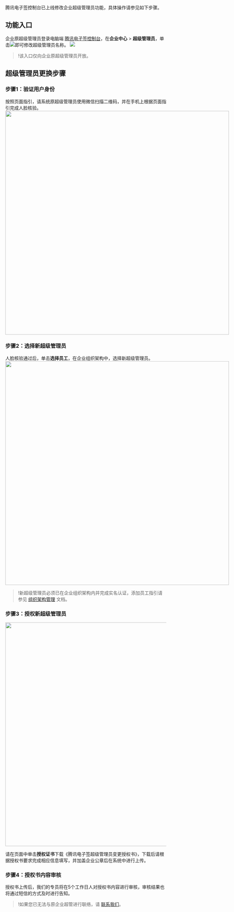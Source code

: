 腾讯电子签控制台已上线修改企业超级管理员功能，具体操作请参见如下步骤。

## 功能入口
企业原超级管理员登录电脑端 [腾讯电子签控制台](https://ess.tencent.cn/login)，在**企业中心** > **超级管理员**，单击![](https://qcloudimg.tencent-cloud.cn/raw/cdc18dc20ba1b059bf1bea0f57103e13.png)即可修改超级管理员名称。
![](https://qcloudimg.tencent-cloud.cn/raw/3d39b77e1dd3f278a340d20e8c011dbb.png)
>!该入口仅向企业原超级管理员开放。


## 超级管理员更换步骤
### 步骤1：验证用户身份
按照页面指引，请系统原超级管理员使用微信扫描二维码，并在手机上根据页面指引完成人脸核验。
<img style="width:700px; max-width: inherit;" src="https://qcloudimg.tencent-cloud.cn/raw/e30bd588c418517206ff3b8f467dfe50.png" />

### 步骤2：选择新超级管理员
人脸核验通过后，单击**选择员工**，在企业组织架构中，选择新超级管理员。
<img style="width:700px; max-width: inherit;" src="https://qcloudimg.tencent-cloud.cn/raw/50e5c14c6eec1751a4e048276e01d11a.png" />
>!新超级管理员必须已在企业组织架构内并完成实名认证，添加员工指引请参见 [组织架构管理](https://cloud.tencent.com/document/product/1323/58495#.E6.AD.A5.E9.AA.A43.EF.BC.9A.E5.88.9B.E5.BB.BA.E4.BC.81.E4.B8.9A.E5.91.98.E5.B7.A5.E8.B4.A6.E5.8F.B7) 文档。

### 步骤3：授权新超级管理员
<img style="width:700px; max-width: inherit;" src="https://qcloudimg.tencent-cloud.cn/raw/b04d62f253383cdf6ca6722396c4ef68.png" />

请在页面中单击**授权证书**下载《腾讯电子签超级管理员变更授权书》，下载后请根据授权书要求完成相应信息填写，并加盖企业公章后在系统中进行上传。

### 步骤4：授权书内容审核
授权书上传后，我们的专员将在5个工作日人对授权书内容进行审核，审核结果也将通过短信的方式及时进行告知。
>!如果您已无法与原企业超管进行联络，请 [联系我们](https://cloud.tencent.com/document/product/1323/59638)。
